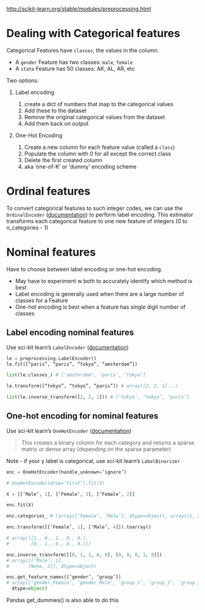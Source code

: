 http://scikit-learn.org/stable/modules/preprocessing.html

# Dealing with Categorical features
Categorical Features have `classes`, the values in the column. 
- A `gender` Feature has two classes: `male`, `female`
- A `state` Feature has 50 classes: AK, AL, AR, etc

Two options:
1. Label encoding
   1. create a dict of numbers that map to the categorical values
   1. Add these to the dataset
   1. Remove the original categorical values from the dataset 
   1. Add them back on output
   
1. One-Hot Encoding
   1. Create a new column for each feature value (called a `class`)
   1. Populate the column with 0 for all except the correct class
   1. Delete the first created column
   1. aka ‘one-of-K’ or ‘dummy’ encoding scheme

# Ordinal features
To convert categorical features to such integer codes, we can use the `OrdinalEncoder` ([documentation](http://scikit-learn.org/stable/modules/generated/sklearn.preprocessing.OrdinalEncoder.html)) to perform label encoding. This estimator transforms each categorical feature to one new feature of integers (0 to n_categories - 1)


# Nominal features
Have to choose between label encoding or one-hot encoding. 
- May have to experiment w both to accurately identify which method is best
- Label encoding is generally used when there are a large number of classes for a Feature
- One-hot encoding is best when a feature has single digit number of classes

## Label encoding nominal features
Use sci-kit learn’s `LabelEncoder` ([documentation](http://scikit-learn.org/stable/modules/generated/sklearn.preprocessing.LabelEncoder.html))

```python   
le = preprocessing.LabelEncoder()
le.fit([“paris”, “paris”, “tokyo”, “amsterdam”])

list(le.classes_) # [‘amsterdam’, ‘paris’, ‘tokyo’]

le.transform([“tokyo”, “tokyo”, “paris”]) # array([2, 2, 1]...)

list(le.inverse_transform([2, 2, 1])) # [‘tokyo’, ‘tokyo’, ‘paris’]
``` 

## One-hot encoding for nominal features
Use sci-kit learn’s `OneHotEncoder` ([documentation](http://scikit-learn.org/stable/modules/generated/sklearn.preprocessing.OneHotEncoder.html))
> This creates a binary column for each category and returns a sparse matrix or dense array (depending on the sparse parameter)

Note - if your y label is categorical, use sci-kit learn’s `LabelBinarizer`

```python   
enc = OneHotEncoder(handle_unknown=‘ignore’)

# OneHotEncoder(drop=‘first’).fit(X)

X = [[‘Male’, 1], [‘Female’, 3], [‘Female’, 2]]

enc.fit(X)

enc.categories_ # [array([‘Female’, ‘Male’], dtype=object), array([1, 2, 3], dtype=object)]

enc.transform([[‘Female’, 1], [‘Male’, 4]]).toarray()

# array([[1., 0., 1., 0., 0.],
#        [0., 1., 0., 0., 0.]])

enc.inverse_transform([[0, 1, 1, 0, 0], [0, 0, 0, 1, 0]])
# array([[‘Male’, 1],
#       [None, 2]], dtype=object)

enc.get_feature_names([‘gender’, ‘group’])
# array([‘gender_Female’, ‘gender_Male’, ‘group_1’, ‘group_2’, ‘group_3’],
  dtype=object)
``` 


Pandas get_dummies() is also able to do this

